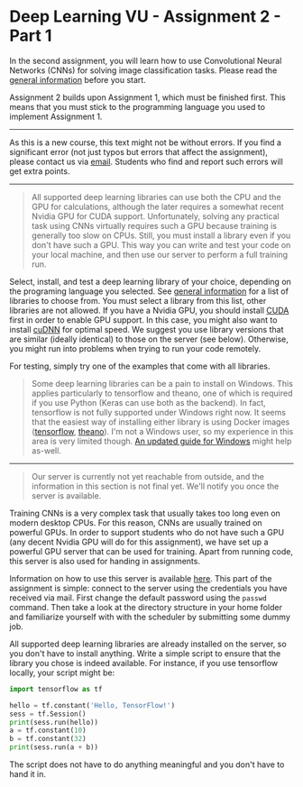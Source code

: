 
# Deep Learning VU - Assignment 2 - Part 1 #

In the second assignment, you will learn how to use Convolutional Neural Networks (CNNs) for solving image classification tasks. Please read the [general information](https://github.com/cpra/dlvc2016/blob/master/assignments/general.md) before you start.

Assignment 2 builds upon Assignment 1, which must be finished first. This means that you must stick to the programming language you used to implement Assignment 1.

-----

As this is a new course, this text might not be without errors. If you find a significant error (not just typos but errors that affect the assignment), please contact us via [email](mailto:dlvc@caa.tuwien.ac.at). Students who find and report such errors will get extra points.

-----

> All supported deep learning libraries can use both the CPU and the GPU for calculations, although the later requires a somewhat recent Nvidia GPU for CUDA support. Unfortunately, solving any practical task using CNNs virtually requires such a GPU because training is generally too slow on CPUs. Still, you must install a library even if you don't have such a GPU. This way you can write and test your code on your local machine, and then use our server to perform a full training run.

Select, install, and test a deep learning library of your choice, depending on the programing language you selected. See [general information](https://github.com/cpra/dlvc2016/blob/master/assignments/general.md) for a list of libraries to choose from. You must select a library from this list, other libraries are not allowed. If you have a Nvidia GPU, you should install [CUDA](https://developer.nvidia.com/cuda-toolkit) first in order to enable GPU support. In this case, you might also want to install [cuDNN](https://developer.nvidia.com/cudnn) for optimal speed. We suggest you use library versions that are similar (ideally identical) to those on the server (see below). Otherwise, you might run into problems when trying to run your code remotely.

For testing, simply try one of the examples that come with all libraries.

> Some deep learning libraries can be a pain to install on Windows. This applies particularly to tensorflow and theano, one of which is required if you use Python (Keras can use both as the backend). In fact, tensorflow is not fully supported under Windows right now. It seems that the easiest way of installing either library is using Docker images ([tensorflow](https://www.tensorflow.org/versions/r0.11/get_started/os_setup.html#docker-installation), [theano](http://deeplearning.net/software/theano/install.html)). I'm not a Windows user, so my experience in this area is very limited though. [An updated guide for Windows](https://github.com/philferriere/dlwin) might help as-well.

-----

> Our server is currently not yet reachable from outside, and the information in this section is not final yet. We'll notify you once the server is available.

Training CNNs is a very complex task that usually takes too long even on modern desktop CPUs. For this reason, CNNs are usually trained on powerful GPUs. In order to support students who do not have such a GPU (any decent Nvidia GPU will do for this assignment), we have set up a powerful GPU server that can be used for training. Apart from running code, this server is also used for handing in assignments.

Information on how to use this server is available [here](https://github.com/cpra/dlvc2016/blob/master/assignments/server.md). This part of the assignment is simple: connect to the server using the credentials you have received via mail. First change the default password using the `passwd` command. Then take a look at the directory structure in your home folder and familiarize yourself with with the scheduler by submitting some dummy job.

All supported deep learning libraries are already installed on the server, so you don't have to install anything. Write a simple script to ensure that the library you chose is indeed available. For instance, if you use tensorflow locally, your script might be:

```python
import tensorflow as tf

hello = tf.constant('Hello, TensorFlow!')
sess = tf.Session()
print(sess.run(hello))
a = tf.constant(10)
b = tf.constant(32)
print(sess.run(a + b))
```

The script does not have to do anything meaningful and you don't have to hand it in.
